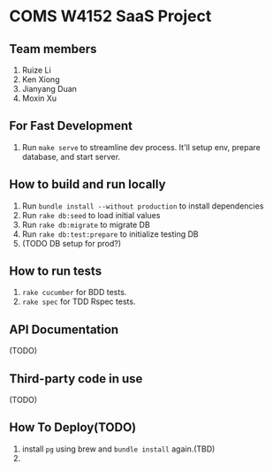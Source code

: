 # COMS W4152 SaaS Project

## Team members
1. Ruize Li
2. Ken Xiong
3. Jianyang Duan
4. Moxin Xu

## For Fast Development
1. Run `make serve` to streamline dev process. It'll setup env, prepare database, and start server.
 
## How to build and run locally
1. Run `bundle install --without production` to install dependencies
2. Run `rake db:seed` to load initial values
3. Run `rake db:migrate` to migrate DB
4. Run `rake db:test:prepare` to initialize testing DB
5. (TODO DB setup for prod?)

## How to run tests
1. `rake cucumber` for BDD tests.
2. `rake spec` for TDD Rspec tests.

## API Documentation
(TODO)
## Third-party code in use
(TODO)
## How To Deploy(TODO)
1. install `pg` using brew and `bundle install` again.(TBD)
2. 